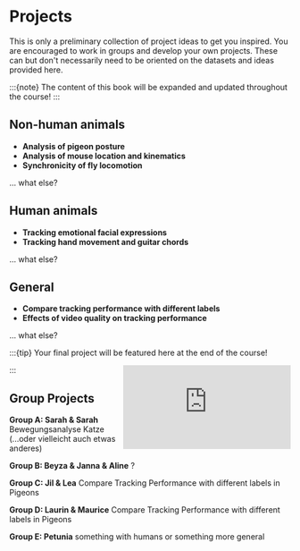 # Projects

This is only a preliminary collection of project ideas to get you inspired. You are encouraged to work in groups and develop your own projects. These can but don't necessarily need to be oriented on the datasets and ideas provided here.  


:::{note}
The content of this book will be expanded and updated throughout the course!
:::

## Non-human animals

* **Analysis of pigeon posture**
* **Analysis of mouse location and kinematics**
* **Synchronicity of fly locomotion**

... what else?


## Human animals

* **Tracking emotional facial expressions**
* **Tracking hand movement and guitar chords**

... what else?


## General

* **Compare tracking performance with different labels**
* **Effects of video quality on tracking performance**

... what else?

:::{tip} Your final project will be featured here at the end of the course! 
<iframe src="https://giphy.com/embed/s2qXK8wAvkHTO" width="300" frameBorder="0" class="giphy-embed" align="right"></iframe>
:::

## Group Projects

**Group A: Sarah & Sarah**
Bewegungsanalyse Katze (...oder vielleicht auch etwas anderes)

**Group B: Beyza & Janna & Aline**
?

**Group C: Jil & Lea**
Compare Tracking Performance with different labels in Pigeons

**Group D: Laurin & Maurice**
Compare Tracking Performance with different labels in Pigeons

**Group E: Petunia**
something with humans or something more general 
